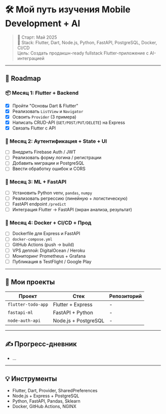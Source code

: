 # 🛠️ Мой путь изучения Mobile Development + AI

> 📅 Старт: Май 2025  
> 📲 Stack: Flutter, Dart, Node.js, Python, FastAPI, PostgreSQL, Docker, CI/CD  
> Цель: Создать продакшн-ready fullstack Flutter-приложение с AI-интеграцией

---

## 🚦 Roadmap

### 📦 Месяц 1: Flutter + Backend

- [x] Пройти "Основы Dart & Flutter"
- [x] Реализовать `ListView` и `Navigator`
- [x] Освоить `Provider` (3 примера)
- [x] Написать CRUD-API (`GET/POST/PUT/DELETE`) на Express
- [x] Связать Flutter с API

### 🔐 Месяц 2: Аутентификация + State + UI

- [ ] Внедрить Firebase Auth / JWT
- [ ] Реализовать форму логина / регистрации
- [ ] Добавить миграции и PostgreSQL
- [ ] Ввести обработку ошибок и CORS

### 🧠 Месяц 3: ML + FastAPI

- [ ] Установить Python venv, `pandas`, `numpy`
- [ ] Реализовать регрессию (линейную + логистическую)
- [ ] FastAPI endpoint `/predict`
- [ ] Интеграция Flutter → FastAPI (экран анализа, результат)

### 🐳 Месяц 4: Docker + CI/CD + Прод

- [ ] Dockerfile для Express и FastAPI
- [ ] `docker-compose.yml`
- [ ] GitHub Actions (push → build)
- [ ] VPS деплой: DigitalOcean / Heroku
- [ ] Мониторинг Prometheus + Grafana
- [ ] Публикация в TestFlight / Google Play

---

## 📂 Мои  проекты

| Проект | Стек | Репозиторий |
|--------|------|-------------|
| `flutter-todo-app` | Flutter + Express | - |
| `fastapi-ml` | FastAPI + Python | - |
| `node-auth-api` | Node.js + PostgreSQL | - |

---

## ✍️ Прогресс-дневник

- ...

---

## 💡 Инструменты

- Flutter, Dart, Provider, SharedPreferences
- Node.js + Express + PostgreSQL
- Python, FastAPI, Pandas, Sklearn
- Docker, GitHub Actions, NGINX

